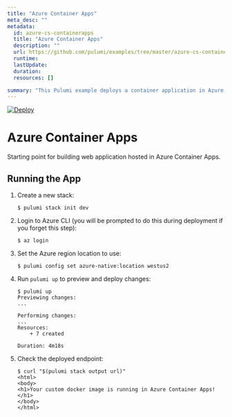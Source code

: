 ```yaml
---
title: "Azure Container Apps"
meta_desc: ""
metadata:
  id: azure-cs-containerapps
  title: "Azure Container Apps"
  description: ""
  url: https://github.com/pulumi/examples/tree/master/azure-cs-containerapps
  runtime: 
  lastUpdate: 
  duration: 
  resources: []

summary: "This Pulumi example deploys a container application in Azure using the Python programming language. The app consists of two container services which listen on different ports at the same address. It shows how to use Pulumi to create two new container services, one hosted on Windows and one on Linux, and exposes them externally. It also shows how to create a resource group, container registry and application gateway to deploy and manage the application. The example serves a container-application deployment use case in the cloud."
---
```


[![Deploy](https://get.pulumi.com/new/button.svg)](https://app.pulumi.com/new?template=https://github.com/pulumi/examples/blob/master/azure-cs-containerapps/README.md)

# Azure Container Apps

Starting point for building web application hosted in Azure Container Apps.

## Running the App

1.  Create a new stack:

    ```
    $ pulumi stack init dev
    ```

1.  Login to Azure CLI (you will be prompted to do this during deployment if you forget this step):

    ```
    $ az login
    ```
    
1. Set the Azure region location to use:
    
    ```
    $ pulumi config set azure-native:location westus2
    ```

1.  Run `pulumi up` to preview and deploy changes:

    ```
    $ pulumi up
    Previewing changes:
    ...

    Performing changes:
    ...
    Resources:
        + 7 created

    Duration: 4m18s
    ```

1.  Check the deployed endpoint:

    ```
    $ curl "$(pulumi stack output url)"
    <html>
    <body>
    <h1>Your custom docker image is running in Azure Container Apps!</h1>
    </body>
    </html>
    ```

